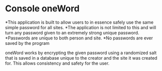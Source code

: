 # Console oneWord

*This application is built to allow users to in essence safely use the same simple password for all sites.
*The application is not limited to this and will turn any password given to an extremely strong unique password.
*Passwords are unique to both person and site.
*No passwords are ever saved by the program

oneWord works by encrypting the given password using a randomized salt that is saved in a database unique to
the creator and the site it was created for. This allows consistency and safety for the user.
